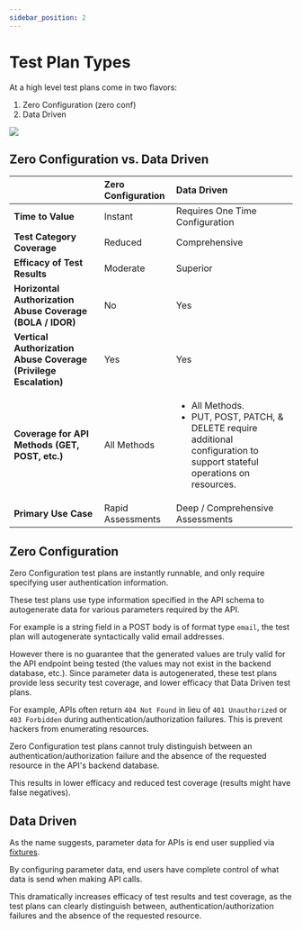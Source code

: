 ```yaml
---
sidebar_position: 2
---
```


# Test Plan Types
At a high level test plans come in two flavors:

1. Zero Configuration (zero conf)
2. Data Driven 

![](../../../assets/test-plan-types.svg)



## Zero Configuration vs. Data Driven

|                                                              | Zero Configuration | Data Driven                                                |
| :----------------------------------------------------------- | :-------------------- | :------------------------------------------------------------ |
| **Time to Value**                                         | Instant              | Requires One Time Configuration                              |
| **Test Category Coverage**                                 | Reduced              | Comprehensive                                                |
| **Efficacy of Test Results**                               | Moderate             | Superior                                                     |
| **Horizontal Authorization Abuse Coverage (BOLA / IDOR)**  | No                   | Yes                                                          |
| **Vertical Authorization Abuse Coverage (Privilege Escalation)** | Yes                  | Yes                                                          |
| **Coverage for API Methods (GET, POST, etc.)**             | All Methods          | <ul><li>All Methods.</li> <li>PUT, POST, PATCH, & DELETE require additional configuration to support stateful operations on resources.</li></ul> |
| **Primary Use Case**                                       | Rapid Assessments    | Deep / Comprehensive Assessments                             |

## Zero Configuration

Zero Configuration test plans are instantly runnable, and only require specifying user authentication information.

These test plans use type information specified in the API schema to autogenerate data for various parameters required by the API.

For example is a string field in a POST body is of format type `email`, the test plan will autogenerate syntactically valid email addresses.

However there is no guarantee that the generated values are truly valid for the API endpoint being tested (the values may not exist in the backend database, etc.). Since parameter data is autogenerated, these test plans provide less security test coverage, and lower efficacy that Data Driven test plans.

For example, APIs often return `404 Not Found` in lieu of `401 Unauthorized` or `403 Forbidden` during authentication/authorization failures. This is prevent hackers from enumerating resources.

Zero Configuration test plans cannot truly distinguish between an authentication/authorization failure and the absence of the requested resource in the API's backend database.

This results in lower efficacy and reduced test coverage (results might have false negatives).

## Data Driven
As the name suggests, parameter data for APIs is end user supplied via [fixtures](./fixtures/test-fixtures.md).

By configuring parameter data, end users have complete control of what data is send when making API calls. 

This dramatically increases efficacy of test results and test coverage, as the test plans can clearly distinguish between, authentication/authorization failures and the absence of the requested resource.

